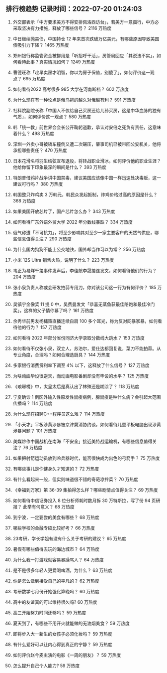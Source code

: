 
## 排行榜趋势 记录时间：2022-07-20 01:24:03
  
  1. 外交部表示「中方要求美方不得安排佩洛西访台」，若美方一意孤行，中方必采取坚决有力措施，释放了哪些信号？ 2116 万热度
    
  2. 中日继续抛美债，中国持仓 12 年来首次跌破万亿美元，有哪些原因导致美国债吸引力下降？ 1465 万热度
    
  3. 郑州银行称监管资金被挪用是「听招呼干活」，房管局回应「其说法不实」，如何看待此事？真实情况如何？ 1249 万热度
    
  4. 曹德旺称「趁早卖房才明智，你以为房子保值，别傻了」，如何评价这一观点？ 695 万热度
    
  5. 如何看待2022 高考很多 985 大学在河南断档？ 602 万热度
    
  6. 为什么现在有一种论点是俄乌拖的越久对俄越有利？ 591 万热度
    
  7. 社科院副院长称「中国人不仅给自己买房还给儿孙买房，这是中华血脉的独有气质」，如何评价这一观点？ 580 万热度
    
  8. 韩「统一教」前世界会会长公开鞠躬道歉，承认对安倍之死负有责任，这意味着什么？ 498 万热度
    
  9. 深圳一外卖小哥被轿车撞倒又遭二次碾压，肇事司机已被带回公安机关，他将承担哪些责任？ 470 万热度
    
  10. 日本花滑名将羽生结弦宣布退役，将转战职业滑冰。如何评价他的职业生涯？他给你留下印象最深的瞬间是什么？ 393 万热度
    
  11. 特朗普借鸦片战争讲中国禁毒，建议美国应该像中国一样迅速处决毒贩，这一建议可行吗？ 380 万热度
    
  12. 韩国整只炸鸡卖 3 万韩元，韩民众发起抵制，炸鸡价格过高的原因是什么？ 368 万热度
    
  13. 如果美国开放芯片了，国产芯片怎么办？ 343 万热度
    
  14. 如何看待广东外语外贸大学 2022 年分数线暴跌？ 334 万热度
    
  15. 俄气称遭「不可抗力」，将至少影响其对至少一家主要客户的天然气供应，哪些信息值得关注？ 290 万热度
    
  16. 为什么国内狗狗不能上公交地铁，国外却当作习以为常？ 256 万热度
    
  17. 小米 12S Ultra 销售火热，说明了什么？ 223 万热度
    
  18. 韦正为易烊千玺事件发声后，李佳航李晟接连发文，如何看待他们的行为？ 204 万热度
    
  19. 张小泉负责人称或会研发拍蒜专用刀，你对该公司这一行为有何评价？ 185 万热度
    
  20. 吴镇宇金像奖 11 提 0 中，吴费曼发文「恭喜无蒸鱼获最佳陪跑和最佳冷门奖」，这样的父子情你慕了吗？ 161 万热度
    
  21. 余秀华前男友杨槠策直播连续自扇 100 多个耳光，称为反对网暴家暴，如何看待他的行为？ 157 万热度
    
  22. 如何看待 2022 年部分省份同济大学录取分数线大跳水？ 153 万热度
    
  23. 如何看待不仅张小泉，双立人，苏泊尔，爱仕达都回复说，菜刀不能拍蒜。从专业角度，合理吗？如何合理选厨具？ 144 万热度
    
  24. 多家银行消费贷利率下调至 4% 以下，这释放了什么信号？ 127 万热度
    
  25. 为啥动画毕设很逆天，而动画电影番剧却没有毕设的水平？ 125 万热度
    
  26. 《琅琊榜》中，太皇太后是真认出了林殊还是糊涂了？ 118 万热度
    
  27. 宁夏确诊 1 例区外输入性原发性鼠疫病例，腺鼠疫是种什么病？会引起大范围传播吗？ 114 万热度
    
  28. 为什么现在招聘C++程序员这么难？ 114 万热度
    
  29. 「小天才」平板涉黄涉暴被京津冀消协约谈，如何看待儿童平板电脑出现涉黄涉暴问题？ 101 万热度
    
  30. 美媒炒作中国战机在南海「不安全」接近美特战运输机，有哪些信息值得关注？ 76 万热度
    
  31. 如果把射箭运动员放到冷兵器时代，能否很快成为出色的弓箭手？ 75 万热度
    
  32. 有哪些事儿是你健身久才知道的？ 72 万热度
    
  33. 有什么看起来一般，但实则味道很不错的奇葩凉拌菜？ 70 万热度
    
  34. 《幸福到万家》第 36-39 集拍得怎么样？哪些剧情点值得关注？ 69 万热度
    
  35. 如何看待中信证券投入 8 位分析师耗时数月拆 30 万特斯拉，写了份 94 页研报？ 此举有何意义？ 68 万热度
    
  36. 到宁波，一定要尝的美食有哪些？ 68 万热度
    
  37. 哪些学校的金融专硕比较好考？ 66 万热度
    
  38. 23考研，学长学姐有没有什么关于考研的建议？ 65 万热度
    
  39. 暑假有哪些值得去玩的海边城市？ 64 万热度
    
  40. 为什么我一打游戏就容易暴躁骂人？ 64 万热度
    
  41. 是不是很多年轻人更爱喝啤酒，为什么？ 63 万热度
    
  42. 你是怎么做到接受自己的平凡的？ 62 万热度
    
  43. 考研数学七月份开始强化算晚吗？ 60 万热度
    
  44. 高中的友谊真的可以维持很久吗? 60 万热度
    
  45. 高三开始努力时间还够吗？ 59 万热度
    
  46. 夏天到了，有哪些不用开火就能做的无油烟美食？ 59 万热度
    
  47. 即将步入大一新生的女孩子必须化妆吗？ 59 万热度
    
  48. 有什么爱好可以让内心得到真正的宁静？ 59 万热度
    
  49. 如何评价赵今麦主演的电影《一周的朋友》？ 59 万热度
    
  50. 怎么提升自己个人能力? 59 万热度
    